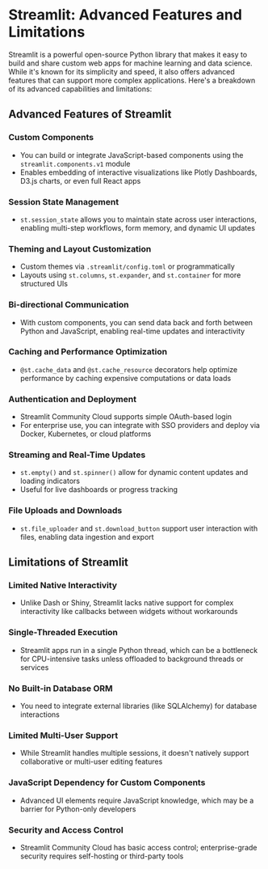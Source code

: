 # Streamlit: Advanced Features and Limitations

Streamlit is a powerful open-source Python library that makes it easy to build and share custom web apps for machine learning and data science. While it's known for its simplicity and speed, it also offers advanced features that can support more complex applications. Here's a breakdown of its advanced capabilities and limitations:

## Advanced Features of Streamlit

### Custom Components

- You can build or integrate JavaScript-based components using the `streamlit.components.v1` module
- Enables embedding of interactive visualizations like Plotly Dashboards, D3.js charts, or even full React apps

### Session State Management

- `st.session_state` allows you to maintain state across user interactions, enabling multi-step workflows, form memory, and dynamic UI updates

### Theming and Layout Customization

- Custom themes via `.streamlit/config.toml` or programmatically
- Layouts using `st.columns`, `st.expander`, and `st.container` for more structured UIs

### Bi-directional Communication

- With custom components, you can send data back and forth between Python and JavaScript, enabling real-time updates and interactivity

### Caching and Performance Optimization

- `@st.cache_data` and `@st.cache_resource` decorators help optimize performance by caching expensive computations or data loads

### Authentication and Deployment

- Streamlit Community Cloud supports simple OAuth-based login
- For enterprise use, you can integrate with SSO providers and deploy via Docker, Kubernetes, or cloud platforms

### Streaming and Real-Time Updates

- `st.empty()` and `st.spinner()` allow for dynamic content updates and loading indicators
- Useful for live dashboards or progress tracking

### File Uploads and Downloads

- `st.file_uploader` and `st.download_button` support user interaction with files, enabling data ingestion and export

## Limitations of Streamlit

### Limited Native Interactivity

- Unlike Dash or Shiny, Streamlit lacks native support for complex interactivity like callbacks between widgets without workarounds

### Single-Threaded Execution

- Streamlit apps run in a single Python thread, which can be a bottleneck for CPU-intensive tasks unless offloaded to background threads or services

### No Built-in Database ORM

- You need to integrate external libraries (like SQLAlchemy) for database interactions

### Limited Multi-User Support

- While Streamlit handles multiple sessions, it doesn't natively support collaborative or multi-user editing features

### JavaScript Dependency for Custom Components

- Advanced UI elements require JavaScript knowledge, which may be a barrier for Python-only developers

### Security and Access Control

- Streamlit Community Cloud has basic access control; enterprise-grade security requires self-hosting or third-party tools